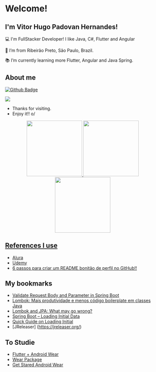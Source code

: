 # Welcome! 

## I'm Vitor Hugo Padovan Hernandes! 

:computer: I'm FullStacker Developer! I like Java, C#, Flutter and Angular

:house_with_garden: I’m from Ribeirão Preto, São Paulo, Brazil.

:books: I’m currently learning more Flutter, Angular and Java Spring.


## About me

[![Github Badge](https://img.shields.io/badge/-Github-000?style=flat-square&logo=Github&logoColor=white&link=LINK_GIT)](https://github.com/vitorpadovan/vitorpadovan)

[<img src="https://img.shields.io/badge/LinkedIn-0077B5?style=for-the-badge&logo=linkedin&logoColor=white" />](https://www.linkedin.com/in/vhpadovan/)

- Thanks for visiting.
- Enjoy it!! o/

<div align="center">
  <a href="https://github.com/vitorpadovan">
  <img height="180em" src="https://github-readme-stats.vercel.app/api?username=vitorpadovan&show_icons=true&theme=omni&include_all_commits=true&count_private=true"/>
  <img height="180em" src="https://github-readme-stats.vercel.app/api/top-langs/?username=vitorpadovan&layout=compact&langs_count=10&theme=omni"/>
  <img height="180em" src="https://github-readme-streak-stats.herokuapp.com/?user=vitorpadovan&border=true&theme=omni" />
</div>


## References I use
- [Alura](https://www.alura.com.br/)
- [Udemy](https://www.udemy.com/)
- [6 passos para criar um README bonitão de perfil no GitHub!!](https://digitalinnovation.one/artigos/6-passos-para-criar-um-readme-bonitao-de-perfil-no-github)

## My bookmarks
- [Validate Request Body and Parameter in Spring Boot](https://blog.tericcabrel.com/validate-request-body-and-parameter-in-spring-boot/)
- [Lombok: Mais produtividade e menos código boilerplate em classes Java](https://youtu.be/DMBvVfeSg4o)
- [Lombok and JPA: What may go wrong?](https://www.jpa-buddy.com/blog/lombok-and-jpa-what-may-go-wrong/)
- [Spring Boot – Loading Initial Data](https://javabydeveloper.com/spring-boot-loading-initial-data/)
- [Quick Guide on Loading Initial](https://www.baeldung.com/spring-boot-data-sql-and-schema-sql)
- [JReleaser]
(https://jreleaser.org/)

## To Studie
- [Flutter + Android Wear](https://medium.com/flutter-community/flutter-building-wearos-app-fedf0f06d1b4)
- [Wear Package](https://pub.dev/packages/wear)
- [Get Stared Android Wear](https://developer.android.com/training/wearables/get-started/creating)
